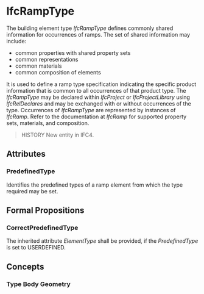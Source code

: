 # IfcRampType

The building element type _IfcRampType_ defines commonly shared information for occurrences of ramps. The set of shared information may include:

* common properties with shared property sets
* common representations
* common materials
* common composition of elements
<!-- end of definition -->
It is used to define a ramp type specification indicating the specific product information that is common to all occurrences of that product type. The _IfcRampType_ may be declared within _IfcProject_ or _IfcProjectLibrary_ using _IfcRelDeclares_ and may be exchanged with or without occurrences of the type. Occurrences of _IfcRampType_ are represented by instances of _IfcRamp_. Refer to the documentation at _IfcRamp_ for supported property sets, materials, and composition.

> HISTORY New entity in IFC4.

## Attributes

### PredefinedType
Identifies the predefined types of a ramp element from which the type required may be set.

## Formal Propositions

### CorrectPredefinedType
The inherited attribute _ElementType_ shall be provided, if the _PredefinedType_ is set to USERDEFINED.

## Concepts

### Type Body Geometry



